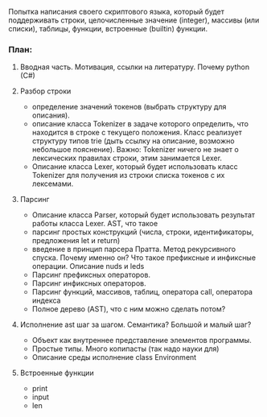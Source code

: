 Попытка написания своего скриптового языка, который будет поддерживать строки,
целочисленные значение (integer), массивы (или списки),
таблицы, функции, встроенные (builtin) функции.

### План:

1. Вводная часть. Мотивация, ссылки на литературу. Почему python (C#)

2. Разбор строки
    + определение значений токенов (выбрать структуру для описания).
    + описание класса Tokenizer в задаче которого определить, что находится в строке с текущего положения. Класс реализует структуру типов trie (дыть ссылку на описание, возможно небольшое пояснение). Важно:  Tokenizer ничего не знает о лексических правилах строки, этим занимается Lexer.
    + Описание класса Lexer, который будет использовать класс  Tokenizer для получения из строки списка токенов с их лексемами.

3. Парсинг
    + Описание класса Parser, который будет использовать результат работы класса Lexer. 	AST, что такое
    + парсинг простых конструкций (числа, строки, идентификаторы, предложения let и  return)
    + введение в принцип парсера Пратта. Метод рекурсивного спуска. Почему именно он? Что такое префиксные и инфиксные операции.  Описание nuds и leds
    + Парсинг префиксных операторов.
    + Парсинг инфиксных операторов.
    + Парсинг функций, массивов, таблиц, оператора call, оператора индекса
    + Полное дерево (AST), что с ним можно сделать потом?

4. Исполнение ast шаг за шагом. Семантика? Большой и малый шаг?
    + Объект как внутреннее представление элементов программы.
    + Простые типы. Много копипасты (так надо науки для)
    + Описание среды исполнение class Environment

5. Встроенные функции
    + print
    + input
    + len
